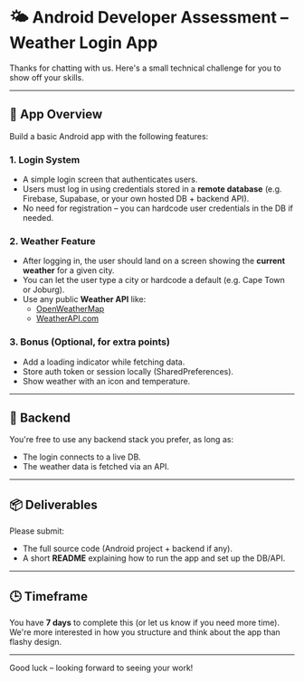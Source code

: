 # 🌤️ Android Developer Assessment – Weather Login App

Thanks for chatting with us. Here's a small technical challenge for you to show off your skills.

---

## 📱 App Overview

Build a basic Android app with the following features:

### 1. Login System
- A simple login screen that authenticates users.
- Users must log in using credentials stored in a **remote database** (e.g. Firebase, Supabase, or your own hosted DB + backend API).
- No need for registration – you can hardcode user credentials in the DB if needed.

### 2. Weather Feature
- After logging in, the user should land on a screen showing the **current weather** for a given city.
- You can let the user type a city or hardcode a default (e.g. Cape Town or Joburg).
- Use any public **Weather API** like:
  - [OpenWeatherMap](https://openweathermap.org/api)
  - [WeatherAPI.com](https://www.weatherapi.com/)

### 3. Bonus (Optional, for extra points)
- Add a loading indicator while fetching data.
- Store auth token or session locally (SharedPreferences).
- Show weather with an icon and temperature.

---

## 💾 Backend

You're free to use any backend stack you prefer, as long as:
- The login connects to a live DB.
- The weather data is fetched via an API.

---

## 📦 Deliverables

Please submit:
- The full source code (Android project + backend if any).
- A short **README** explaining how to run the app and set up the DB/API.
---

## 🕒 Timeframe

You have **7 days** to complete this (or let us know if you need more time).  
We're more interested in how you structure and think about the app than flashy design.

---

Good luck – looking forward to seeing your work!
